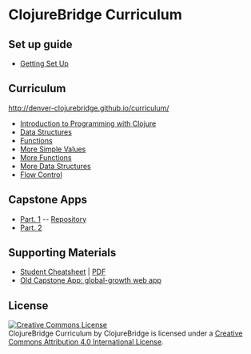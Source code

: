 ClojureBridge Curriculum
========================

Set up guide
-------
* [Getting Set Up](outline/setup.md)

Curriculum
------
<http://denver-clojurebridge.github.io/curriculum/>

* [Introduction to Programming with Clojure](outline/intro.md)
* [Data Structures](outline/data_structures.md)
* [Functions](outline/functions.md)
* [More Simple Values](outline/simple_values2.md)
* [More Functions](outline/functions2.md)
* [More Data Structures](outline/data_structures2.md)
* [Flow Control](outline/flow_control.md)

Capstone Apps
-------------
* [Part. 1](https://github.com/ClojureBridge/drawing/blob/master/curriculum/first-program.md)  -- [Repository](https://github.com/ClojureBridge/drawing/blob/master/README.md)
* [Part. 2](https://github.com/ClojureBridge/drawing/blob/master/curriculum/create-something.md)


Supporting Materials
--------------------
* [Student Cheatsheet](outline/cheatsheet.md) | [PDF](ClojureBridgeCheatsheet-v1.pdf)
* [Old Capstone App: global-growth web app](https://github.com/ClojureBridge/global-growth/blob/master/README.md)

License
-------
<a rel="license" href="http://creativecommons.org/licenses/by/4.0/deed.en_US"><img alt="Creative Commons License" style="border-width:0" src="http://i.creativecommons.org/l/by/4.0/88x31.png" /></a><br /><span xmlns:dct="http://purl.org/dc/terms/" href="http://purl.org/dc/dcmitype/Text" property="dct:title" rel="dct:type">ClojureBridge Curriculum</span> by <span xmlns:cc="http://creativecommons.org/ns#" property="cc:attributionName">ClojureBridge</span> is licensed under a <a rel="license" href="http://creativecommons.org/licenses/by/4.0/deed.en_US">Creative Commons Attribution 4.0 International License</a>.
